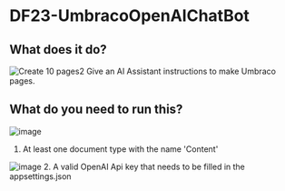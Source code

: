 # DF23-UmbracoOpenAIChatBot

## What does it do?
![Create 10 pages2](https://github.com/FrontisBV/DF23-UmbracoOpenAIChatBot/assets/16189228/3c7e9454-152b-48e5-a299-da6c3c812df3)
Give an AI Assistant instructions to make Umbraco pages.

## What do you need to run this?
![image](https://github.com/FrontisBV/DF23-UmbracoOpenAIChatBot/assets/16189228/95ac6f0e-9c8d-43a8-8459-5e31df9b8c1d)
1. At least one document type with the name 'Content'

![image](https://github.com/FrontisBV/DF23-UmbracoOpenAIChatBot/assets/16189228/569c17b8-ec2e-456e-a977-8912afdd302c)
2. A valid OpenAI Api key that needs to be filled in the appsettings.json
   
